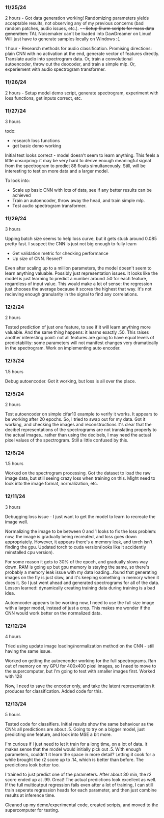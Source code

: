 ### 11/25/24

2 hours - Got data generation working! Randomizing parameters yields acceptable results, not observing any of my previous concerns (bad random patches, audio issues, etc.). ~~~~Setup Slurm scripts for mass data generation.~~ TAL Noisemaker can't be loaded into DawDreamer on Linux! Will just have to generate samples locally on Windows :(.

1 hour - Research methods for audio classification. Promising directions: plain CNN with no activation at the end, generate vector of features directly. Translate audio into spectrogram data. Or, train a convolutional autoencoder, throw out the deocoder, and train a simple mlp. Or, experiement with audio spectrogram transformer.

### 11/26/24

2 hours - Setup model demo script, generate spectrogram, experiment with loss functions, get inputs correct, etc.

### 11/27/24

3 hours

todo:
- research loss functions
- get basic demo working

Initial test looks correct - model doesn't seem to learn anything. This feels a little unsurpring: it may be very hard to derive enough meaningful signal from the spectrogram to predict 88 floats simultaneously. Still, will be interesting to test on more data and a larger model.

To look into:
- Scale up basic CNN with lots of data, see if any better results can be achieved
- Train an autoencoder, throw away the head, and train simple mlp.
- Test audio spectrogram transformer.

### 11/29/24

3 hours

Upping batch size seems to help loss curve, but it gets stuck around 0.085 pretty fast. I suspect the CNN is just not big enough to fully learn

- Get validation metric for checking performance
- Up size of CNN. Resnet?

Even after scaling up to a million parameters, the model doesn't seem to learn anything valuable. Possibly just representation issues. It looks like the model is just learning to predict a number around .50 for each feature, regardless of input value. This would make a lot of sense: the regression just chooses the average because it scores the highest that way. It's not recieving enough granularity in the signal to find any correlations.

### 12/2/24

2 hours

Tested prediction of just one feature, to see if it will learn anything more valuable. And the same thing happens: it learns exactly .50.
This raises another interesting point: not all features are going to have equal levels of predictability: some parameters will not manifest changes very dramatically in the spectrogram.
Work on implementing auto encoder.

### 12/3/24

1.5 hours

Debug autoencoder. Got it working, but loss is all over the place.

### 12/5/24

2 hours

Test autoencoder on simple cifar10 example to verify it works. It appears to be working after 20 epochs. So, I tried to swap out for my data. Got it working, and checking the images and reconstructions it's clear that the decibel representations of the spectrograms are not translating properly to the actual images...rather than using the decibels, I may need the actual pixel values of the spectrogram. Still a little confused by this.

### 12/6/24

1.5 hours

Worked on the spectrogram processing. Got the dataset to load the raw image data, but still seeing crazy loss when training on this. Might need to look into the image format, normalization, etc.

### 12/11/24

3 hours

Debugging loss issue - I just want to get the model to learn to recreate the image well.

Normalizing the image to be between 0 and 1 looks to fix the loss problem: now, the image is gradually being recreated, and loss goes down appropriately. However, it appears there's a memory leak, and torch isn't finding the gpu. Updated torch to cuda version(looks like it accidently reinstalled cpu version). 

For some reason it gets to 30% of the epoch, and gradually slows way down. RAM is going up but gpu memory is staying the same, so there's probably a memory leak issue with my data loading...found that generating images on the fly is just slow, and it's keeping something in memory when it does it. So I just went ahead and generated spectrograms for all of the data. Lesson learned: dynamically creating training data during training is a bad idea.

Autoencoder appears to be working now, I need to use the full size image with a larger model, instead of just a crop. This makes me wonder if the CNN would work better on the normalized data.

### 12/12/24

4 hours

Tried using update image loading/normalization method on the CNN - still having the same issue.

Worked on getting the autoencoder working for the full spectrograms. Ran out of memory on my GPU for 400x400 pixel images, so I need to move to the supercomputer, but I'm going to test with smaller images first. Worked with 128

Now, I need to save the encoder only, and take the latent representation it produces for classification. Added code for this.

### 12/13/24

5 hours

Tested code for classifiers. Initial results show the same behaviour as the CNN: all predictions are about .5. Going to try on a bigger model, just predicting one feature, and look into MSE a bit more.

I'm curious if I just need to let it train for a long time, on a lot of data. It makes sense that the model would initially pick out .5. With enough parameters, couldn't it learn the space in more detail? Letting it cook for a while brought the r2 score up to .14, which is better than before. The predictions look better too.

I trained to just predict one of the parameters. After about 30 min, the r2 score ended up at .99. Great! The actual predictions look excellent as well. If the full multioutput regression fails even after a lot of training, I can still train seperate regression heads for each parameter, and then just combine results at inference time.

Cleaned up my demo/experimental code, created scripts, and moved to the supercomputer for testing.
